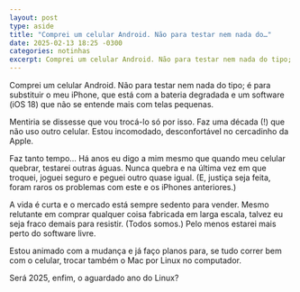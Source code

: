 ```yaml
---
layout: post
type: aside
title: "Comprei um celular Android. Não para testar nem nada do…"
date: 2025-02-13 18:25 -0300
categories: notinhas
excerpt: Comprei um celular Android. Não para testar nem nada do tipo; é para substituir o meu iPhone, que está com a bateria degradada e um software (iOS 18) que não se entende mais com telas pequenas. Mentiria se dissesse…
---
```

Comprei um celular Android. Não para testar nem nada do tipo; é para substituir o meu iPhone, que está com a bateria degradada e um software (iOS&nbsp;18) que não se entende mais com telas pequenas.

Mentiria se dissesse que vou trocá-lo só por isso. Faz uma década (!) que não uso outro celular. Estou incomodado, desconfortável no cercadinho da Apple.

Faz tanto tempo… Há anos eu digo a mim mesmo que quando meu celular quebrar, testarei outras águas. Nunca quebra e na última vez em que troquei, joguei seguro e peguei outro quase igual. (E, justiça seja feita, foram raros os problemas com este e os iPhones anteriores.)

A vida é curta e o mercado está sempre sedento para vender. Mesmo relutante em comprar qualquer coisa fabricada em larga escala, talvez eu seja fraco demais para resistir. (Todos somos.) Pelo menos estarei mais perto do software livre.

Estou animado com a mudança e já faço planos para, se tudo correr bem com o celular, trocar também o Mac por Linux no computador.

Será 2025, enfim, o aguardado ano do Linux?